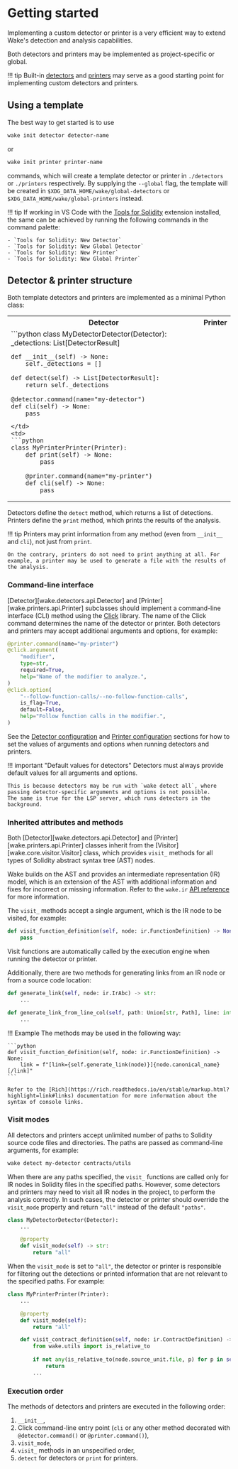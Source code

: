 # Getting started

Implementing a custom detector or printer is a very efficient way to extend Wake's detection and analysis capabilities.

Both detectors and printers may be implemented as project-specific or global.

!!! tip
    Built-in [detectors](https://github.com/Ackee-Blockchain/wake/tree/main/wake_detectors) and [printers](https://github.com/Ackee-Blockchain/wake/tree/main/wake_printers) may serve as a good starting point for implementing custom detectors and printers.

## Using a template

The best way to get started is to use

```bash
wake init detector detector-name
```

or

```bash
wake init printer printer-name
```

commands, which will create a template detector or printer in `./detectors` or `./printers` respectively.
By supplying the `--global` flag, the template will be created in `$XDG_DATA_HOME/wake/global-detectors` or `$XDG_DATA_HOME/wake/global-printers` instead.

!!! tip
    If working in VS Code with the [Tools for Solidity](https://marketplace.visualstudio.com/items?itemName=AckeeBlockchain.tools-for-solidity) extension installed, the same can be achieved by running the following commands in the command palette:

    - `Tools for Solidity: New Detector`
    - `Tools for Solidity: New Global Detector`
    - `Tools for Solidity: New Printer`
    - `Tools for Solidity: New Global Printer`

## Detector & printer structure

Both template detectors and printers are implemented as a minimal Python class:

<table>
<tr>
<th>Detector</th>
<th>Printer</th>
</tr>
<tr>
<td>
```python
class MyDetectorDetector(Detector):
    _detections: List[DetectorResult]

    def __init__(self) -> None:
        self._detections = []

    def detect(self) -> List[DetectorResult]:
        return self._detections

    @detector.command(name="my-detector")
    def cli(self) -> None:
        pass
```
</td>
<td>
```python
class MyPrinterPrinter(Printer):
    def print(self) -> None:
        pass

    @printer.command(name="my-printer")
    def cli(self) -> None:
        pass
```
</td>
</tr>
</table>

Detectors define the `detect` method, which returns a list of detections. Printers define the `print` method, which prints the results of the analysis.

!!! tip
    Printers may print information from any method (even from `__init__` and `cli`), not just from `print`.

    On the contrary, printers do not need to print anything at all. For example, a printer may be used to generate a file with the results of the analysis.

### Command-line interface

[Detector][wake.detectors.api.Detector] and [Printer][wake.printers.api.Printer] subclasses should implement a command-line interface (CLI) method using the [Click](https://click.palletsprojects.com/en/8.1.x/) library.
The name of the Click command determines the name of the detector or printer. Both detectors and printers may accept additional arguments and options, for example:

```python
@printer.command(name="my-printer")
@click.argument(
    "modifier",
    type=str,
    required=True,
    help="Name of the modifier to analyze.",
)
@click.option(
    "--follow-function-calls/--no-follow-function-calls",
    is_flag=True,
    default=False,
    help="Follow function calls in the modifier.",
)
```

See the [Detector configuration](using-detectors.md#detector-configuration) and [Printer configuration](using-printers.md#printer-configuration) sections for how to set the values of arguments and options when running detectors and printers.

!!! important "Default values for detectors"
    Detectors must always provide default values for all arguments and options.

    This is because detectors may be run with `wake detect all`, where passing detector-specific arguments and options is not possible.
    The same is true for the LSP server, which runs detectors in the background.

### Inherited attributes and methods

Both [Detector][wake.detectors.api.Detector] and [Printer][wake.printers.api.Printer] classes inherit from the [Visitor][wake.core.visitor.Visitor] class, which provides `visit_` methods for all types of Solidity abstract syntax tree (AST) nodes.

Wake builds on the AST and provides an intermediate representation (IR) model, which is an extension of the AST with additional information and fixes for incorrect or missing information.
Refer to the `wake.ir` [API reference](../api-reference/ir/abc.md) for more information.

The `visit_` methods accept a single argument, which is the IR node to be visited, for example:

```python
def visit_function_definition(self, node: ir.FunctionDefinition) -> None:
    pass
```

Visit functions are automatically called by the execution engine when running the detector or printer.

Additionally, there are two methods for generating links from an IR node or from a source code location:

```python
def generate_link(self, node: ir.IrAbc) -> str:
    ...

def generate_link_from_line_col(self, path: Union[str, Path], line: int, col: int) -> str:
    ...
```

!!! Example
    The methods may be used in the following way:

    ```python
    def visit_function_definition(self, node: ir.FunctionDefinition) -> None:
        link = f"[link={self.generate_link(node)}]{node.canonical_name}[/link]"
    ```

    Refer to the [Rich](https://rich.readthedocs.io/en/stable/markup.html?highlight=link#links) documentation for more information about the syntax of console links.

### Visit modes

All detectors and printers accept unlimited number of paths to Solidity source code files and directories.
The paths are passed as command-line arguments, for example:

```bash
wake detect my-detector contracts/utils
```

When there are any paths specified, the `visit_` functions are called only for IR nodes in Solidity files in the specified paths.
However, some detectors and printers may need to visit all IR nodes in the project, to perform the analysis correctly.
In such cases, the detector or printer should override the `visit_mode` property and return `"all"` instead of the default `"paths"`.

```python
class MyDetectorDetector(Detector):
    ...

    @property
    def visit_mode(self) -> str:
        return "all"
```

When the `visit_mode` is set to `"all"`, the detector or printer is responsible for filtering out the detections or printed information that are not relevant to the specified paths.
For example:

```python
class MyPrinterPrinter(Printer):
    ...

    @property
    def visit_mode(self):
        return "all"

    def visit_contract_definition(self, node: ir.ContractDefinition) -> None:
        from wake.utils import is_relative_to
        
        if not any(is_relative_to(node.source_unit.file, p) for p in self.paths):
            return
        ...
```

### Execution order

The methods of detectors and printers are executed in the following order:

1. `__init__`,
2. Click command-line entry point (`cli` or any other method decorated with `@detector.command()` or `@printer.command()`),
3. `visit_mode`,
4. `visit_` methods in an unspecified order,
5. `detect` for detectors or `print` for printers.
